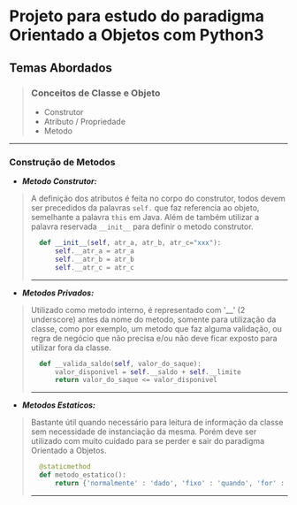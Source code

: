 # Projeto para estudo do paradigma Orientado a Objetos com Python3

## Temas Abordados

> ### Conceitos de Classe e Objeto
>
> - Construtor
> - Atributo / Propriedade
> - Metodo

---

### Construção de Metodos

- ***Metodo Construtor:***

> A definição dos atributos é feita no corpo do construtor, todos devem ser precedidos da palavras `self.` que faz referencia ao objeto, semelhante a palavra `this` em Java. Além de também utilizar a palavra reservada `__init__` para definir o metodo construtor.
>
>```python
>   def __init__(self, atr_a, atr_b, atr_c="xxx"):
>       self.__atr_a = atr_a
>       self.__atr_b = atr_b
>       self.__atr_c = atr_c
>```
>
>---

- ***Metodos Privados:***

> Utilizado como metodo interno, é representado com '__' (2 underscore) antes da nome do metodo, somente para utilização da classe, como por exemplo, um metodo que faz alguma validação, ou regra de negócio que não precisa e/ou não deve ficar exposto para utilizar fora da classe.
>
>```python
>   def __valida_saldo(self, valor_do_saque):
>       valor_disponivel = self.__saldo + self.__limite
>       return valor_do_saque <= valor_disponivel
>```
>
>---

- ***Metodos Estaticos:***

> Bastante útil quando necessário para leitura de informação da classe sem necessidade de instanciação da mesma. Porém deve ser utilizado com muito cuidado para se perder e sair do paradigma Orientado a Objetos.
>
>```python
>   @staticmethod
>   def metodo_estatico():
>       return {'normalmente' : 'dado', 'fixo' : 'quando', 'for' : 'necessário'}
>```
>
>---
